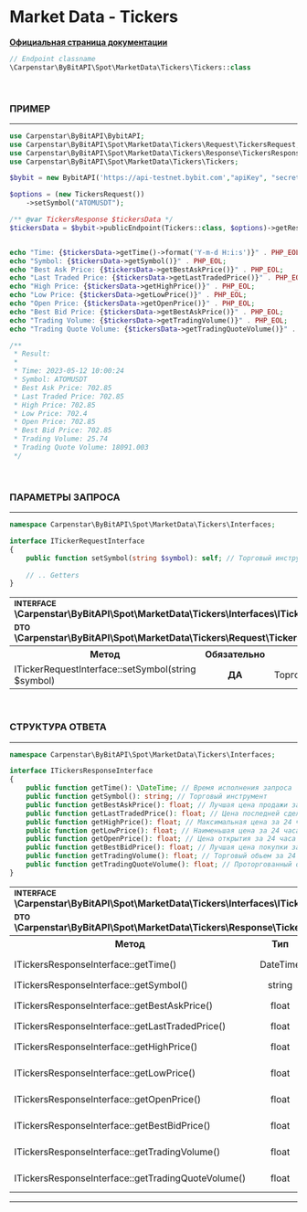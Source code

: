 # Market Data - Tickers
<b>[Официальная страница документации](https://bybit-exchange.github.io/docs/spot/public/tickers)</b>

```php
// Endpoint classname
\Carpenstar\ByBitAPI\Spot\MarketData\Tickers\Tickers::class
```

<br />

<h3 align="left" width="100%"><b>ПРИМЕР</b></h3>

---

```php
use Carpenstar\ByBitAPI\BybitAPI;
use Carpenstar\ByBitAPI\Spot\MarketData\Tickers\Request\TickersRequest;
use Carpenstar\ByBitAPI\Spot\MarketData\Tickers\Response\TickersResponse;
use Carpenstar\ByBitAPI\Spot\MarketData\Tickers\Tickers;

$bybit = new BybitAPI('https://api-testnet.bybit.com',"apiKey", "secret");

$options = (new TickersRequest())
    ->setSymbol("ATOMUSDT");

/** @var TickersResponse $tickersData */
$tickersData = $bybit->publicEndpoint(Tickers::class, $options)->getResult();


echo "Time: {$tickersData->getTime()->format('Y-m-d H:i:s')}" . PHP_EOL;
echo "Symbol: {$tickersData->getSymbol()}" . PHP_EOL;
echo "Best Ask Price: {$tickersData->getBestAskPrice()}" . PHP_EOL;
echo "Last Traded Price: {$tickersData->getLastTradedPrice()}" . PHP_EOL;
echo "High Price: {$tickersData->getHighPrice()}" . PHP_EOL;
echo "Low Price: {$tickersData->getLowPrice()}" . PHP_EOL;
echo "Open Price: {$tickersData->getOpenPrice()}" . PHP_EOL;
echo "Best Bid Price: {$tickersData->getBestAskPrice()}" . PHP_EOL;
echo "Trading Volume: {$tickersData->getTradingVolume()}" . PHP_EOL;
echo "Trading Quote Volume: {$tickersData->getTradingQuoteVolume()}" . PHP_EOL;

/**
 * Result:
 *
 * Time: 2023-05-12 10:00:24
 * Symbol: ATOMUSDT
 * Best Ask Price: 702.85
 * Last Traded Price: 702.85
 * High Price: 702.85
 * Low Price: 702.4
 * Open Price: 702.85
 * Best Bid Price: 702.85
 * Trading Volume: 25.74
 * Trading Quote Volume: 18091.003
 */
```

<br />

<h3 align="left" width="100%"><b>ПАРАМЕТРЫ ЗАПРОСА</b></h3>

---

```php
namespace Carpenstar\ByBitAPI\Spot\MarketData\Tickers\Interfaces;

interface ITickerRequestInterface
{
    public function setSymbol(string $symbol): self; // Торговый инструмент
    
    // .. Getters
}
```
<table style="width: 100%">
  <tr>
    <td colspan="3">
        <sup><b>INTERFACE</b></sup> <br />
        <b>\Carpenstar\ByBitAPI\Spot\MarketData\Tickers\Interfaces\ITickerRequestInterface::class</b>
    </td>
  </tr>
  <tr>
    <td colspan="3">
        <sup><b>DTO</b></sup> <br />
        <b>\Carpenstar\ByBitAPI\Spot\MarketData\Tickers\Request\TickersRequest::class</b>
    </td>
  </tr>
  <tr>
    <th style="width: 40%; text-align: center">Метод</th>
    <th style="width: 10%; text-align: center">Обязательно</th>
    <th style="width: 50%; text-align: center">Описание</th>
  </tr>
  <tr>
    <td>ITickerRequestInterface::setSymbol(string $symbol)</td>
    <td style="text-align: center"><b>ДА</b></td>
    <td>Торговый инструмент</td>
  </tr>
</table>

<br />

<h3 align="left" width="100%"><b>CТРУКТУРА ОТВЕТА</b></h3>

---

```php
namespace Carpenstar\ByBitAPI\Spot\MarketData\Tickers\Interfaces;

interface ITickersResponseInterface
{
    public function getTime(): \DateTime; // Время исполнения запроса
    public function getSymbol(): string; // Торговый инструмент
    public function getBestAskPrice(): float; // Лучшая цена продажи за 24 часа
    public function getLastTradedPrice(): float; // Цена последней сделки
    public function getHighPrice(): float; // Максимальная цена за 24 часа
    public function getLowPrice(): float; // Наименьшая цена за 24 часа
    public function getOpenPrice(): float; // Цена открытия за 24 часа
    public function getBestBidPrice(): float; // Лучшая цена покупки за 24 часа
    public function getTradingVolume(): float; // Торговый обьем за 24 часа
    public function getTradingQuoteVolume(): float; // Проторгованный обьем символа за 24 часа
}
```
<table style="width: 100%">
  <tr>
    <td colspan="3">
        <sup><b>INTERFACE</b></sup> <br />
        <b>\Carpenstar\ByBitAPI\Spot\MarketData\Tickers\Interfaces\ITickersResponseInterface::class</b>
    </td>
  </tr>
  <tr>
    <td colspan="3">
        <sup><b>DTO</b></sup> <br />
        <b>\Carpenstar\ByBitAPI\Spot\MarketData\Tickers\Response\TickersResponse::class</b>
    </td>
  </tr>
  <tr>
    <th style="width: 30%; text-align: center">Метод</th>
    <th style="width: 20%; text-align: center">Тип</th>
    <th style="width: 50%; text-align: center">Описание</th>
  </tr>
  <tr>
    <td>ITickersResponseInterface::getTime()</td>
    <td style="text-align: center">DateTime</td>
    <td> Время исполнения запроса </td>
  </tr>
  <tr>
    <td>ITickersResponseInterface::getSymbol()</td>
    <td style="text-align: center">string</td>
    <td> Торговый инструмент </td>
  </tr>
  <tr>
    <td>ITickersResponseInterface::getBestAskPrice()</td>
    <td style="text-align: center">float</td>
    <td> Лучшая цена продажи за 24 часа </td>
  </tr>
  <tr>
    <td>ITickersResponseInterface::getLastTradedPrice()</td>
    <td style="text-align: center">float</td>
    <td> Цена последней сделки </td>
  </tr>
  <tr>
    <td>ITickersResponseInterface::getHighPrice()</td>
    <td style="text-align: center">float</td>
    <td> Максимальная цена за 24 часа </td>
  </tr>
  <tr>
    <td>ITickersResponseInterface::getLowPrice()</td>
    <td style="text-align: center">float</td>
    <td> Наименьшая цена за 24 часа </td>
  </tr>
  <tr>
    <td>ITickersResponseInterface::getOpenPrice()</td>
    <td style="text-align: center">float</td>
    <td> Цена открытия за 24 часа </td>
  </tr>
  <tr>
    <td>ITickersResponseInterface::getBestBidPrice()</td>
    <td style="text-align: center">float</td>
    <td> Лучшая цена покупки за 24 часа </td>
  </tr>
  <tr>
    <td>ITickersResponseInterface::getTradingVolume()</td>
    <td style="text-align: center">float</td>
    <td> Торговый обьем за 24 часа </td>
  </tr>
  <tr>
    <td>ITickersResponseInterface::getTradingQuoteVolume()</td>
    <td style="text-align: center">float</td>
    <td>Проторгованный обьем символа за 24 часа</td>
  </tr>
</table>


---
